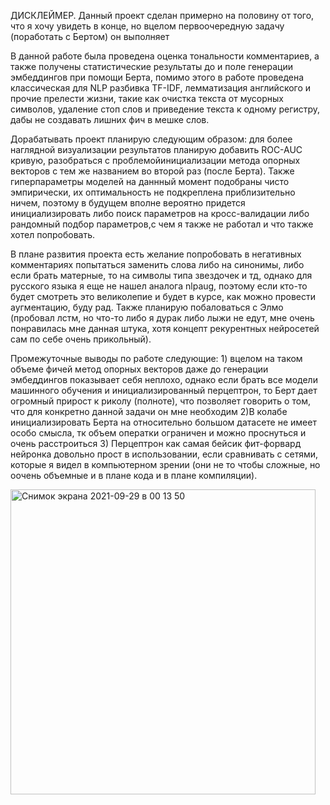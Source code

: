 ДИСКЛЕЙМЕР. Данный проект сделан примерно на половину от того, что я хочу увидеть в конце, но вцелом первоочередную задачу (поработать с Бертом) он выполняет

В данной работе была проведена оценка тональности комментариев, а также получены статистические результаты до и поле генерации эмбеддингов при помощи Берта, помимо этого в работе проведена классическая для NLP разбивка TF-IDF, лемматизация английского и прочие прелести жизни, такие как очистка текста от мусорных символов, удаление стоп слов и приведение текста к одному регистру, дабы  не создавать лишних фич в мешке слов. 

Дорабатывать проект планирую следующим образом: для более наглядной визуализации результатов планирую добавить ROC-AUC кривую, разобраться с проблемойинициализации метода опорных векторов с тем же названием во второй раз (после Берта). Также гиперпараметры моделей на даннный момент подобраны чисто эмпирически, их оптимальность не подкреплена приблизительно ничем, поэтому в будущем вполне вероятно придется инициализировать либо поиск параметров на кросс-валидации либо рандомный подбор параметров,с чем я также не работал и что также хотел попробовать. 

В плане развития проекта есть желание попробовать в негативных комментариях попытаться заменить слова либо на синонимы, либо  если брать матерные, то на символы типа звездочек и тд, однако для русского языка я еще не нашел аналога nlpaug, поэтому если кто-то будет смотреть это великолепие и будет в курсе, как можно провести аугментацию, буду рад. Также планирую побаловаться с Элмо (пробовал лстм, но что-то либо я дурак либо лыжи не едут, мне очень понравилась мне данная штука, хотя концепт рекурентных нейросетей сам по себе очень прикольный).

Промежуточные выводы по работе следующие: 1) вцелом на таком объеме фичей метод опорных векторов даже до генерации эмбеддингов показывает себя неплохо, однако если брать все модели машинного обучения и инициализированный перцептрон, то Берт дает огромный прирост к риколу (полноте), что позволяет говорить о том, что для конкретно данной задачи он мне необходим 2)В колабе инициализировать Берта на относительно большом датасете не имеет особо смысла, тк объем оператки ограничен и можно проснуться и очень расстроиться
3) Перцептрон как самая бейсик фит-форвард нейронка довольно прост в использовании, если сравнивать с сетями, которые я видел в компьютерном зрении (они не то чтобы сложные, но оочень объемные и в плане кода и в плане компиляции). 


<img width="488" alt="Снимок экрана 2021-09-29 в 00 13 50" src="https://user-images.githubusercontent.com/90149954/135166686-9a179f6c-5921-4176-a135-f03cbadf466d.png">
